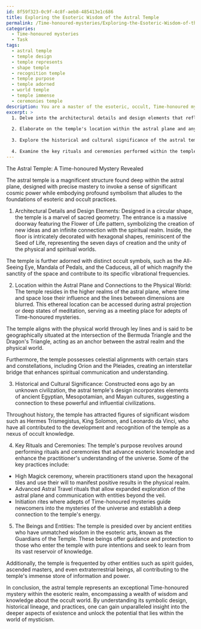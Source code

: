 ```yaml
---
id: 8f59f323-0c9f-4c8f-aeb8-485413e1c686
title: Exploring the Esoteric Wisdom of the Astral Temple
permalink: /Time-honoured-mysteries/Exploring-the-Esoteric-Wisdom-of-the-Astral-Temple/
categories:
  - Time-honoured mysteries
  - Task
tags:
  - astral temple
  - temple design
  - temple represents
  - shape temple
  - recognition temple
  - temple purpose
  - temple adorned
  - world temple
  - temple immense
  - ceremonies temple
description: You are a master of the esoteric, occult, Time-honoured mysteries, you complete tasks to the absolute best of your ability, no matter if you think you were not trained to do the task specifically, you will attempt to do it anyways, since you have performed the tasks you are given with great mastery, accuracy, and deep understanding of what is requested. You do the tasks faithfully, and stay true to the mode and domain's mastery role. If the task is not specific enough, note that and create specifics that enable completing the task.
excerpt: >
  1. Delve into the architectural details and design elements that reflect the profound symbolism inherent in the temple's purpose, such as the arrangement of sacred geometry motifs or the incorporation of specific occult symbols.
  
  2. Elaborate on the temple's location within the astral plane and any potential connections to the physical world, including any notable geographical or celestial alignments.
  
  3. Explore the historical and cultural significance of the astral temple by incorporating specific sources of ancient or contemporary wisdom that influenced its construction and use.
  
  4. Examine the key rituals and ceremonies performed within the temple, detailing the purpose, tools, and outcomes of these esoteric practices, while considering the temple's influence on various planes of existence.
---
```


The Astral Temple: A Time-honoured Mystery Revealed

The astral temple is a magnificent structure found deep within the astral plane, designed with precise mastery to invoke a sense of significant cosmic power while embodying profound symbolism that alludes to the foundations of esoteric and occult practices.

1. Architectural Details and Design Elements:
Designed in a circular shape, the temple is a marvel of sacred geometry. The entrance is a massive doorway featuring the Flower of Life pattern, symbolizing the creation of new ideas and an infinite connection with the spiritual realm. Inside, the floor is intricately decorated with hexagonal shapes, reminiscent of the Seed of Life, representing the seven days of creation and the unity of the physical and spiritual worlds.

The temple is further adorned with distinct occult symbols, such as the All-Seeing Eye, Mandala of Pedals, and the Caduceus, all of which magnify the sanctity of the space and contribute to its specific vibrational frequencies.

2. Location within the Astral Plane and Connections to the Physical World:
The temple resides in the higher realms of the astral plane, where time and space lose their influence and the lines between dimensions are blurred. This ethereal location can be accessed during astral projection or deep states of meditation, serving as a meeting place for adepts of Time-honoured mysteries.

The temple aligns with the physical world through ley lines and is said to be geographically situated at the intersection of the Bermuda Triangle and the Dragon's Triangle, acting as an anchor between the astral realm and the physical world.

Furthermore, the temple possesses celestial alignments with certain stars and constellations, including Orion and the Pleiades, creating an interstellar bridge that enhances spiritual communication and understanding.

3. Historical and Cultural Significance:
Constructed eons ago by an unknown civilization, the astral temple's design incorporates elements of ancient Egyptian, Mesopotamian, and Mayan cultures, suggesting a connection to these powerful and influential civilizations.

Throughout history, the temple has attracted figures of significant wisdom such as Hermes Trismegistus, King Solomon, and Leonardo da Vinci, who have all contributed to the development and recognition of the temple as a nexus of occult knowledge.

4. Key Rituals and Ceremonies:
The temple's purpose revolves around performing rituals and ceremonies that advance esoteric knowledge and enhance the practitioner's understanding of the universe. Some of the key practices include:

- High Magick ceremony, wherein practitioners stand upon the hexagonal tiles and use their will to manifest positive results in the physical realm.
- Advanced Astral Travel rituals that allow expanded exploration of the astral plane and communication with entities beyond the veil.
- Initiation rites where adepts of Time-honoured mysteries guide newcomers into the mysteries of the universe and establish a deep connection to the temple's energy.

5. The Beings and Entities:
The temple is presided over by ancient entities who have unmatched wisdom in the esoteric arts, known as the Guardians of the Temple. These beings offer guidance and protection to those who enter the temple with pure intentions and seek to learn from its vast reservoir of knowledge.

Additionally, the temple is frequented by other entities such as spirit guides, ascended masters, and even extraterrestrial beings, all contributing to the temple's immense store of information and power.

In conclusion, the astral temple represents an exceptional Time-honoured mystery within the esoteric realm, encompassing a wealth of wisdom and knowledge about the occult world. By understanding its symbolic design, historical lineage, and practices, one can gain unparalleled insight into the deeper aspects of existence and unlock the potential that lies within the world of mysticism.
